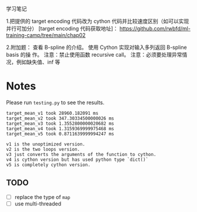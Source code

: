 学习笔记

1.把提供的 target encoding 代码改为 cython 代码并比较速度区别（如可以实现并行可加分）
[target encoding 代码获取地址]： https://github.com/rwbfd/ml-training-camp/tree/main/chap02

2.附加题：
查看 B-spline 的介绍。
使用 Cython 实现对输入多列返回 B-spline basis 的操
作。
注意：禁止使用函数 recursive call。
注意：必须要处理异常情况，例如缺失值、inf 等

# Notes

Please run `testing.py` to see the results.

```
target_mean_v1 took 28960.182091 ms
target_mean_v2 took 347.30334500000026 ms
target_mean_v3 took 1.3552800000020682 ms
target_mean_v4 took 1.3159369999975468 ms
target_mean_v5 took 0.8711639999994247 ms
```

```
v1 is the unoptimized version.
v2 is the two loops version.
v3 just converts the arguments of the function to cython.
v4 is cython version but has used python type `dict()`
v5 is completely cython version.
```

## TODO

- [ ] replace the type of `map`
- [ ] use multi-threaded